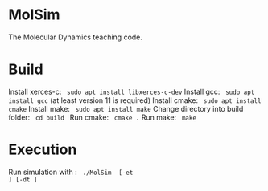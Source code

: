 MolSim
===

The Molecular Dynamics teaching code.

<h1> Build </h1>
Install xerces-c: <code> sudo apt install libxerces-c-dev</code>
Install gcc: <code> sudo apt install gcc</code> (at least version 11 is required)
Install cmake: <code> sudo apt install cmake</code>
Install make: <code> sudo apt install make</code>
Change directory into build folder: <code> cd build </code>
Run cmake: <code> cmake .</code>
Run make: <code> make</code>

<h1> Execution </h1>

Run simulation with <input-file>: <code> ./MolSim <input-file> [-et <end-time>] [-dt <timeslice length>]</code>


